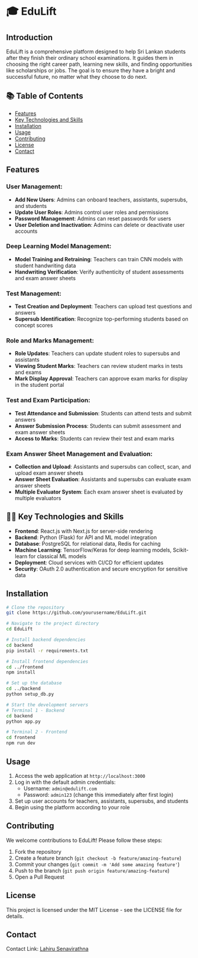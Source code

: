 # 🎓 EduLift

## Introduction

EduLift is a comprehensive platform designed to help Sri Lankan students after they finish their ordinary school examinations. It guides them in choosing the right career path, learning new skills, and finding opportunities like scholarships or jobs. The goal is to ensure they have a bright and successful future, no matter what they choose to do next.

## 📚 Table of Contents

- [Features](#features)
- [Key Technologies and Skills](#key-technologies-and-skills)
- [Installation](#installation)
- [Usage](#usage)
- [Contributing](#contributing)
- [License](#license)
- [Contact](#contact)

## Features

### User Management:
- **Add New Users**: Admins can onboard teachers, assistants, supersubs, and students
- **Update User Roles**: Admins control user roles and permissions
- **Password Management**: Admins can reset passwords for users
- **User Deletion and Inactivation**: Admins can delete or deactivate user accounts

### Deep Learning Model Management:
- **Model Training and Retraining**: Teachers can train CNN models with student handwriting data
- **Handwriting Verification**: Verify authenticity of student assessments and exam answer sheets

### Test Management:
- **Test Creation and Deployment**: Teachers can upload test questions and answers
- **Supersub Identification**: Recognize top-performing students based on concept scores

### Role and Marks Management:
- **Role Updates**: Teachers can update student roles to supersubs and assistants
- **Viewing Student Marks**: Teachers can review student marks in tests and exams
- **Mark Display Approval**: Teachers can approve exam marks for display in the student portal

### Test and Exam Participation:
- **Test Attendance and Submission**: Students can attend tests and submit answers
- **Answer Submission Process**: Students can submit assessment and exam answer sheets
- **Access to Marks**: Students can review their test and exam marks

### Exam Answer Sheet Management and Evaluation:
- **Collection and Upload**: Assistants and supersubs can collect, scan, and upload exam answer sheets
- **Answer Sheet Evaluation**: Assistants and supersubs can evaluate exam answer sheets
- **Multiple Evaluator System**: Each exam answer sheet is evaluated by multiple evaluators

## 👨‍💻 Key Technologies and Skills

- **Frontend**: React.js with Next.js for server-side rendering
- **Backend**: Python (Flask) for API and ML model integration
- **Database**: PostgreSQL for relational data, Redis for caching
- **Machine Learning**: TensorFlow/Keras for deep learning models, Scikit-learn for classical ML models
- **Deployment**: Cloud services with CI/CD for efficient updates
- **Security**: OAuth 2.0 authentication and secure encryption for sensitive data

## Installation

```bash
# Clone the repository
git clone https://github.com/yourusername/EduLift.git

# Navigate to the project directory
cd EduLift

# Install backend dependencies
cd backend
pip install -r requirements.txt

# Install frontend dependencies
cd ../frontend
npm install

# Set up the database
cd ../backend
python setup_db.py

# Start the development servers
# Terminal 1 - Backend
cd backend
python app.py

# Terminal 2 - Frontend
cd frontend
npm run dev
```

## Usage

1. Access the web application at `http://localhost:3000`
2. Log in with the default admin credentials:
   - Username: `admin@edulift.com`
   - Password: `admin123` (change this immediately after first login)
3. Set up user accounts for teachers, assistants, supersubs, and students
4. Begin using the platform according to your role

## Contributing

We welcome contributions to EduLift! Please follow these steps:

1. Fork the repository
2. Create a feature branch (`git checkout -b feature/amazing-feature`)
3. Commit your changes (`git commit -m 'Add some amazing feature'`)
4. Push to the branch (`git push origin feature/amazing-feature`)
5. Open a Pull Request

## License

This project is licensed under the MIT License - see the LICENSE file for details.

## Contact

Contact Link: [Lahiru Senavirathna](https://codeshow-lapz.web.app/)
